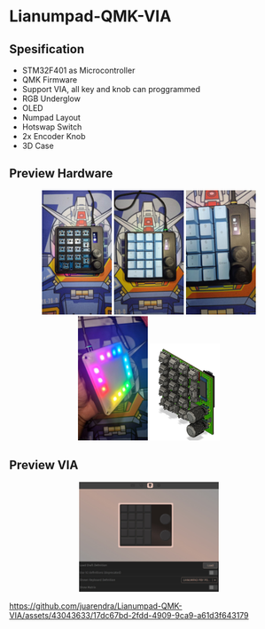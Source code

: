 # Lianumpad-QMK-VIA

## Spesification
- STM32F401 as Microcontroller
- QMK Firmware
- Support VIA, all key and knob can proggrammed
- RGB Underglow
- OLED 
- Numpad Layout
- Hotswap Switch
- 2x Encoder Knob
- 3D Case 


## Preview Hardware
<p align="center">
  <img src="DOC/HARDWARE/hw1.jpeg" width="25%" height="25%">
  <img src="DOC/HARDWARE/hw2.jpeg" width="25%" height="25%">
  <img src="DOC/HARDWARE/hw3.jpeg" width="25%" height="25%">
  <img src="DOC/HARDWARE/hw4.jpeg" width="25%" height="25%">
  <img src="DOC/HARDWARE/hw5.jpeg" width="25%" height="25%">
</p>

## Preview VIA
<p align="center">
  <img src="DOC/VIA/via.jpeg" width="50%" height="50%">
  


https://github.com/juarendra/Lianumpad-QMK-VIA/assets/43043633/17dc67bd-2fdd-4909-9ca9-a61d3f643179


</p>
